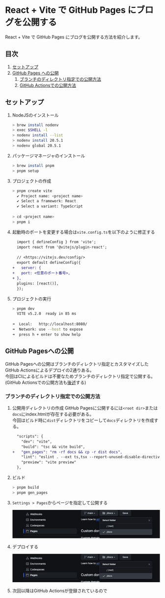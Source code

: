 # React + Vite で GitHub Pages にブログを公開する

React + Vite で GitHub Pages にブログを公開する方法を紹介します。

## 目次

1. [セットアップ](#セットアップ)
1. [GitHub Pages への公開](#github-pagesへの公開)
    1. [ブランチのディレクトリ指定での公開方法](#ブランチのディレクトリ指定での公開方法)
    1. [GitHub Actionsでの公開方法](#github-actionsでの公開方法)

## セットアップ

1. NodeJSのインストール

    ```sh
    > brew install nodenv
    > exec $SHELL -l
    > nodenv install --list
    > nodenv install 20.5.1
    > nodenv global 20.5.1
    ```

1. パッケージマネージャのインストール

    ```sh
    > brew install pnpm
    > pnpm setup
    ```

1. プロジェクトの作成

    ```sh
    > pnpm create vite
      ✔️ Project name: <project name>
      ✔️ Select a framework: React
      ✔️ Select a variant: TypeScript

    > cd <project name>
    > pnpm i
    ```

1. 起動時のポートを変更する場合は`vite.config.ts`を以下のように修正する

    ```diff
      import { defineConfig } from 'vite';
      import react from '@vitejs/plugin-react';

      // <https://vitejs.dev/config/>
      export default defineConfig({
    +   server: {
    +   port: <任意のポート番号>,
    + },
      plugins: [react()],
      });
    ```

1. プロジェクトの実行

    ```sh
    > pnpm dev
      VITE v5.2.0  ready in 85 ms

    ➜  Local:   http://localhost:8080/
    ➜  Network: use --host to expose
    ➜  press h + enter to show help
    ```

## GitHub Pagesへの公開

GitHub Pagesへの公開はブランチのディレクトリ指定とカスタマイズしたGitHub Actionsによるデプロイの2通りある。  
今回はCIによるビルドは不要なためブランチのディレクトリ指定で公開する。  
(GitHub Actionsでの公開方法も[後述](#)する)  

### ブランチのディレクトリ指定での公開方法

1. 公開用ディレクトリの作成
GitHub Pagesに公開するには`<root dir>`または`docs`にindex.htmlが存在する必要がある。  
今回はビルド時に`dist`ディレクトリをコピーして`docs`ディレクトリを作成する。

    ```diff
      "scripts": {
        "dev": "vite",
        "build": "tsc && vite build",
    +   "gen_pages": "rm -rf docs && cp -r dist docs",
        "lint": "eslint . --ext ts,tsx --report-unused-disable-directives --max-warnings 0",
        "preview": "vite preview"
      },
    ```

1. ビルド

    ```sh
    > pnpm build
    > pnpm gen_pages
    ```

1. `Settings > Pages`からページを指定して公開する

    ![Deploy Pages](./images/deploy_pages_by_branch.png)

1. デプロイする

    ![Deploy Pages View](./images/deploy_pages_view.png)

1. 次回以降はGitHub Actionsが登録されているので